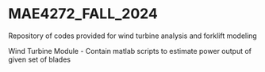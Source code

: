 # MAE4272_FALL_2024
Repository of codes provided for wind turbine analysis and forklift modeling

Wind Turbine Module - Contain matlab scripts to estimate power output of given set of blades


